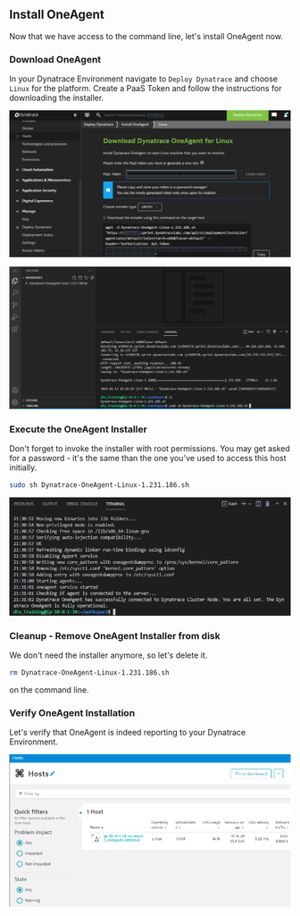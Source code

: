 ## Install OneAgent

Now that we have access to the command line, let's install OneAgent now.

### Download OneAgent

In your Dynatrace Environment navigate to ``Deploy Dynatrace`` and choose ``Linux`` for the platform. Create a PaaS Token and follow the instructions for downloading the installer.

![Deploy Dynatrace](../../../assets/images/deploy-dynatrace.png)

![Deploy Dynatrace](../../../assets/images/deploy-dynatrace-2.png)

### Execute the OneAgent Installer

Don't forget to invoke the installer with root permissions. You may get asked for a password - it's the same than the one you've used to access this host initially.

```bash
sudo sh Dynatrace-OneAgent-Linux-1.231.186.sh
```

![Deploy Dynatrace](../../../assets/images/deploy-dynatrace-3.png)

### Cleanup - Remove OneAgent Installer from disk

We don't need the installer anymore, so let's delete it. 
```bash
rm Dynatrace-OneAgent-Linux-1.231.186.sh
```
on the command line.

### Verify OneAgent Installation

Let's verify that OneAgent is indeed reporting to your Dynatrace Environment.

![Deploy Dynatrace](../../../assets/images/hosts.png)